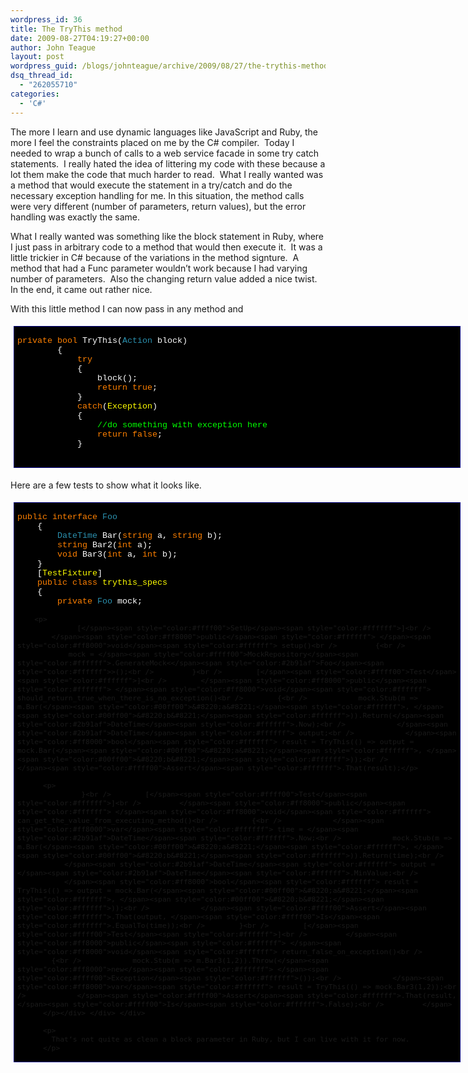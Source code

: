 ```yaml
---
wordpress_id: 36
title: The TryThis method
date: 2009-08-27T04:19:27+00:00
author: John Teague
layout: post
wordpress_guid: /blogs/johnteague/archive/2009/08/27/the-trythis-method.aspx
dsq_thread_id:
  - "262055710"
categories:
  - 'C#'
---
```

The more I learn and use dynamic languages like JavaScript and Ruby, the more I feel the constraints placed on me by the C# compiler.&#160; Today I needed to wrap a bunch of calls to a web service facade in some try catch statements.&#160; I really hated the idea of littering my code with these because a lot them make the code that much harder to read.&#160; What I really wanted was a method that would execute the statement in a try/catch and do the necessary exception handling for me. In this situation, the method calls were very different (number of parameters, return values), but the error handling was exactly the same.

What I really wanted was something like the block statement in Ruby, where I just pass in arbitrary code to a method that would then execute it.&#160; It was a little trickier in C# because of the variations in the method signture.&#160; A method that had a Func parameter wouldn’t work because I had varying number of parameters.&#160; Also the changing return value added a nice twist.&#160; In the end, it came out rather nice.

With this little method I can now pass in any method and 

<div style="padding-bottom: 5px;padding-left: 5px;width: 715px;padding-right: 5px;float: none;margin-left: auto;margin-right: auto;padding-top: 5px" class="wlWriterEditableSmartContent">
  <div style="border: #000080 1px solid;font-family: 'Courier New', Courier, Monospace;font-size: 10pt">
    <div style="background-color: #000000;overflow: scroll;padding: 2px 5px">
      <p>
        <span style="background:#000000;color:#ffffff"> </span><span style="color:#ff8000">private</span><span style="color:#ffffff"> </span><span style="color:#ff8000">bool</span><span style="color:#ffffff"> TryThis(</span><span style="color:#2b91af">Action</span><span style="color:#ffffff"> block)<br />         {<br />             </span><span style="color:#ff8000">try<br /> </span><span style="color:#ffffff">            {<br />                 block();<br />                 </span><span style="color:#ff8000">return</span><span style="color:#ffffff"> </span><span style="color:#ff8000">true</span><span style="color:#ffffff">;<br />             }<br />             </span><span style="color:#ff8000">catch</span><span style="color:#ffffff">(</span><span style="color:#ffff00">Exception</span><span style="color:#ffffff">)<br />             {<br />                 </span><span style="color:#00ff00">//do something with exception here<br /> </span><span style="color:#ffffff">                </span><span style="color:#ff8000">return</span><span style="color:#ffffff"> </span><span style="color:#ff8000">false</span><span style="color:#ffffff">;<br />             }<br />         </span>
      </p>
    </div>
  </div>
</div>

Here are a few tests to show what it looks like.</p> 

<div style="padding-bottom: 5px;padding-left: 5px;width: 715px;padding-right: 5px;float: none;margin-left: auto;margin-right: auto;padding-top: 5px" class="wlWriterEditableSmartContent">
  <div style="border: #000080 1px solid;font-family: 'Courier New', Courier, Monospace;font-size: 10pt">
    <div style="background-color: #000000;overflow: scroll;padding: 2px 5px">
      <p>
        <span style="background:#000000;color:#ff8000">public</span><span style="color:#ffffff"> </span><span style="color:#ff8000">interface</span><span style="color:#ffffff"> </span><span style="color:#2b91af">Foo<br /> </span><span style="color:#ffffff">    {<br />         </span><span style="color:#2b91af">DateTime</span><span style="color:#ffffff"> Bar(</span><span style="color:#ff8000">string</span><span style="color:#ffffff"> a, </span><span style="color:#ff8000">string</span><span style="color:#ffffff"> b);<br />         </span><span style="color:#ff8000">string</span><span style="color:#ffffff"> Bar2(</span><span style="color:#ff8000">int</span><span style="color:#ffffff"> a);<br />         </span><span style="color:#ff8000">void</span><span style="color:#ffffff"> Bar3(</span><span style="color:#ff8000">int</span><span style="color:#ffffff"> a, </span><span style="color:#ff8000">int</span><span style="color:#ffffff"> b);<br />     }<br />     [</span><span style="color:#ffff00">TestFixture</span><span style="color:#ffffff">]<br />     </span><span style="color:#ff8000">public</span><span style="color:#ffffff"> </span><span style="color:#ff8000">class</span><span style="color:#ffffff"> </span><span style="color:#ffff00">trythis_specs<br /> </span><span style="color:#ffffff">    {<br />         </span><span style="color:#ff8000">private</span><span style="color:#ffffff"> </span><span style="color:#2b91af">Foo</span><span style="color:#ffffff"> mock;</p> 
        
        <p>
                  [</span><span style="color:#ffff00">SetUp</span><span style="color:#ffffff">]<br />         </span><span style="color:#ff8000">public</span><span style="color:#ffffff"> </span><span style="color:#ff8000">void</span><span style="color:#ffffff"> setup()<br />         {<br />             mock = </span><span style="color:#ffff00">MockRepository</span><span style="color:#ffffff">.GenerateMock<</span><span style="color:#2b91af">Foo</span><span style="color:#ffffff">>();<br />         }<br />        [</span><span style="color:#ffff00">Test</span><span style="color:#ffffff">]<br />        </span><span style="color:#ff8000">public</span><span style="color:#ffffff"> </span><span style="color:#ff8000">void</span><span style="color:#ffffff"> should_return_true_when_there_is_no_exception()<br />        {<br />            mock.Stub(m => m.Bar(</span><span style="color:#00ff00">&#8220;a&#8221;</span><span style="color:#ffffff">, </span><span style="color:#00ff00">&#8220;b&#8221;</span><span style="color:#ffffff">)).Return(</span><span style="color:#2b91af">DateTime</span><span style="color:#ffffff">.Now);<br />            </span><span style="color:#2b91af">DateTime</span><span style="color:#ffffff"> output;<br />            </span><span style="color:#ff8000">bool</span><span style="color:#ffffff"> result = TryThis(() => output = mock.Bar(</span><span style="color:#00ff00">&#8220;a&#8221;</span><span style="color:#ffffff">, </span><span style="color:#00ff00">&#8220;b&#8221;</span><span style="color:#ffffff">));<br />            </span><span style="color:#ffff00">Assert</span><span style="color:#ffffff">.That(result);</p> 
          
          <p>
                   }<br />        [</span><span style="color:#ffff00">Test</span><span style="color:#ffffff">]<br />         </span><span style="color:#ff8000">public</span><span style="color:#ffffff"> </span><span style="color:#ff8000">void</span><span style="color:#ffffff"> can_get_the_value_from_executing_method()<br />        {<br />            </span><span style="color:#ff8000">var</span><span style="color:#ffffff"> time = </span><span style="color:#2b91af">DateTime</span><span style="color:#ffffff">.Now;<br />            mock.Stub(m => m.Bar(</span><span style="color:#00ff00">&#8220;a&#8221;</span><span style="color:#ffffff">, </span><span style="color:#00ff00">&#8220;b&#8221;</span><span style="color:#ffffff">)).Return(time);<br />            </span><span style="color:#2b91af">DateTime</span><span style="color:#ffffff"> output = </span><span style="color:#2b91af">DateTime</span><span style="color:#ffffff">.MinValue;<br />            </span><span style="color:#ff8000">bool</span><span style="color:#ffffff"> result = TryThis(() => output = mock.Bar(</span><span style="color:#00ff00">&#8220;a&#8221;</span><span style="color:#ffffff">, </span><span style="color:#00ff00">&#8220;b&#8221;</span><span style="color:#ffffff">));<br />            </span><span style="color:#ffff00">Assert</span><span style="color:#ffffff">.That(output, </span><span style="color:#ffff00">Is</span><span style="color:#ffffff">.EqualTo(time));<br />        }<br />        [</span><span style="color:#ffff00">Test</span><span style="color:#ffffff">]<br />         </span><span style="color:#ff8000">public</span><span style="color:#ffffff"> </span><span style="color:#ff8000">void</span><span style="color:#ffffff"> return_false_on_exception()<br />         {<br />            mock.Stub(m => m.Bar3(1,2)).Throw(</span><span style="color:#ff8000">new</span><span style="color:#ffffff"> </span><span style="color:#ffff00">Exception</span><span style="color:#ffffff">());<br />            </span><span style="color:#ff8000">var</span><span style="color:#ffffff"> result = TryThis(() => mock.Bar3(1,2));<br />            </span><span style="color:#ffff00">Assert</span><span style="color:#ffffff">.That(result, </span><span style="color:#ffff00">Is</span><span style="color:#ffffff">.False);<br />         </span>
          </p></div> </div> </div> 
          
          <p>
            That’s not quite as clean a block parameter in Ruby, but I can live with it for now.
          </p>